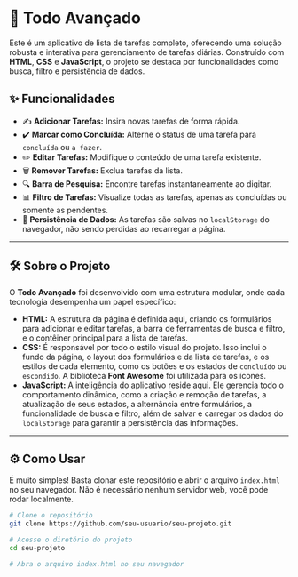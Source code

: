 # 📝 Todo Avançado

Este é um aplicativo de lista de tarefas completo, oferecendo uma solução robusta e interativa para gerenciamento de tarefas diárias. Construído com **HTML**, **CSS** e **JavaScript**, o projeto se destaca por funcionalidades como busca, filtro e persistência de dados.

## ✨ Funcionalidades

  - ✍️ **Adicionar Tarefas:** Insira novas tarefas de forma rápida.
  - ✔️ **Marcar como Concluída:** Alterne o status de uma tarefa para `concluída` ou `a fazer`.
  - ✏️ **Editar Tarefas:** Modifique o conteúdo de uma tarefa existente.
  - 🗑️ **Remover Tarefas:** Exclua tarefas da lista.
  - 🔍 **Barra de Pesquisa:** Encontre tarefas instantaneamente ao digitar.
  - 📊 **Filtro de Tarefas:** Visualize todas as tarefas, apenas as concluídas ou somente as pendentes.
  - 💾 **Persistência de Dados:** As tarefas são salvas no `localStorage` do navegador, não sendo perdidas ao recarregar a página.

-----

## 🛠️ Sobre o Projeto

O **Todo Avançado** foi desenvolvido com uma estrutura modular, onde cada tecnologia desempenha um papel específico:

  - **HTML:** A estrutura da página é definida aqui, criando os formulários para adicionar e editar tarefas, a barra de ferramentas de busca e filtro, e o contêiner principal para a lista de tarefas.
  - **CSS:** É responsável por todo o estilo visual do projeto. Isso inclui o fundo da página, o layout dos formulários e da lista de tarefas, e os estilos de cada elemento, como os botões e os estados de `concluído` ou `escondido`. A biblioteca **Font Awesome** foi utilizada para os ícones.
  - **JavaScript:** A inteligência do aplicativo reside aqui. Ele gerencia todo o comportamento dinâmico, como a criação e remoção de tarefas, a atualização de seus estados, a alternância entre formulários, a funcionalidade de busca e filtro, além de salvar e carregar os dados do `localStorage` para garantir a persistência das informações.

-----

## ⚙️ Como Usar

É muito simples\! Basta clonar este repositório e abrir o arquivo `index.html` no seu navegador. Não é necessário nenhum servidor web, você pode rodar localmente.

```bash
# Clone o repositório
git clone https://github.com/seu-usuario/seu-projeto.git

# Acesse o diretório do projeto
cd seu-projeto

# Abra o arquivo index.html no seu navegador
```
